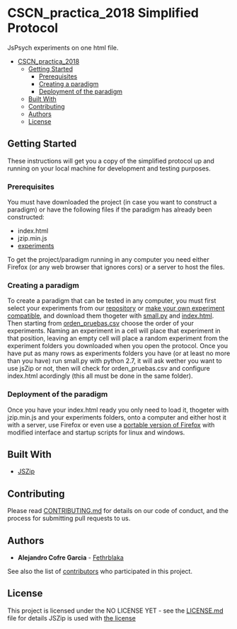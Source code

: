 # CSCN_practica_2018 Simplified Protocol

JsPsych experiments on one html file.

<!-- TOC depthFrom:1 depthTo:6 withLinks:1 updateOnSave:1 orderedList:0 -->

- [CSCN_practica_2018](#cscnpractica2018)
	- [Getting Started](#getting-started)
		- [Prerequisites](#prerequisites)
		- [Creating a paradigm](#creating-a-paradigm)
		- [Deployment of the paradigm](#deployment-of-the-paradigm)
	- [Built With](#built-with)
	- [Contributing](#contributing)
	- [Authors](#authors)
	- [License](#license)

<!-- /TOC -->

## Getting Started

These instructions will get you a copy of the simplified protocol up and running on your local machine for development and testing purposes.

### Prerequisites

You must have downloaded the project (in case you want to construct a paradigm) or have the following files if the paradigm has already been constructed:

* index.html
* jzip.min.js
* [experiments](../pruebas_individuales)

To get the project/paradigm running in any computer you need either Firefox (or any web browser that ignores cors) or a server to host the files.

### Creating a paradigm

To create a paradigm that can be tested in any computer, you must first select your experiments from our [repository](../pruebas_individuales) or [make your own experiment compatible](./wiki/Haciendo-experimentos-compatibles.), and download them thogeter with [small.py](./small.py) and [index.html](./index.html). Then starting from [orden_pruebas.csv](./orden_pruebas.csv) choose the order of your experiments. Naming an experiment in a cell will place that experiment in that position, leaving an empty cell will place a random experiment from the experiment folders you downloaded when you open the protocol. Once you have put as many rows as experiments folders you have (or at least no more than you have) run small.py with python 2.7, it will ask wether you want to use jsZip or not, then will check for orden_pruebas.csv and configure index.html acordingly (this all must be done in the same folder).

### Deployment of the paradigm

Once you have your index.html ready you only need to load it, thogeter with jzip.min.js and your experiments folders, onto a computer and either host it with a server, use Firefox or even use a [portable version of Firefox](https://drive.google.com/open?id=1Az57tGQlhMLIHxTenzkWzwOhtmb_z8Ju) with modified interface and startup scripts for linux and windows.

## Built With

* [JSZip](https://github.com/Stuk/jszip)

## Contributing

Please read [CONTRIBUTING.md](https://gist.github.com/PurpleBooth/b24679402957c63ec426) for details on our code of conduct, and the process for submitting pull requests to us.

## Authors

* **Alejandro Cofre Garcia** - [Fethrblaka](https://github.com/Fethrblaka)

See also the list of [contributors](https://github.com/gorkang/CSCN_practica_2018/graphs/contributors) who participated in this project.

## License

This project is licensed under the NO LICENSE YET - see the [LICENSE.md](LICENSE.md) file for details
JSZip is used with [the license](./jszip_license.markdown)
